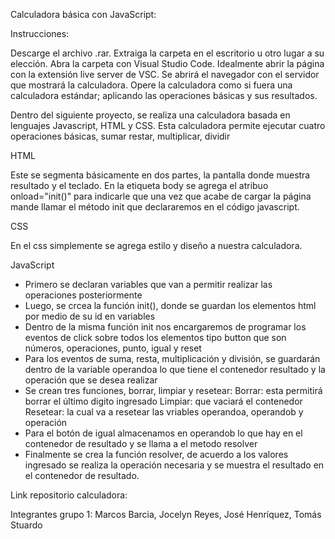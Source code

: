 Calculadora básica con JavaScript:

Instrucciones:

Descarge el archivo .rar.
Extraiga la carpeta en el escritorio u otro lugar a su elección.
Abra la carpeta con Visual Studio Code.
Idealmente abrir la página con la extensión live server de VSC.
Se abrirá el navegador con el servidor que mostrará la calculadora.
Opere la calculadora como si fuera una calculadora estándar; aplicando las operaciones básicas y sus resultados.



Dentro del siguiente proyecto, se realiza una calculadora basada en lenguajes Javascript, HTML y CSS. Esta calculadora permite ejecutar cuatro operaciones básicas, sumar restar, multiplicar, dividir

HTML

Este se segmenta básicamente en dos partes, la pantalla donde muestra resultado y el teclado. 
En la etiqueta body se agrega el atribuo onload="init()" para indicarle que una vez que acabe de cargar la página mande llamar el método init que declararemos en el código javascript.

CSS

En el css simplemente se agrega estilo y diseño a nuestra calculadora.

JavaScript

- Primero se declaran variables que van a permitir realizar las operaciones posteriormente
- Luego, se crcea la función init(), donde se guardan los elementos html por medio de su id en variables
- Dentro de la misma función init nos encargaremos de programar los eventos de click sobre todos los elementos tipo button que son números, operaciones, punto, igual y reset
- Para los eventos de suma, resta, multiplicación y división, se guardarán dentro de la variable operandoa lo que tiene el contenedor resultado y la operación que se desea realizar
- Se crean tres funciones, borrar, limpiar y resetear:
	Borrar: esta permitirá borrar el último digito ingresado
	Limpiar: que vaciará el contenedor
	Resetear: la cual va a resetear las vriables operandoa, operandob y operación
- Para el botón de igual almacenamos en operandob lo que hay en el contenedor de resultado y se llama a el metodo resolver 
- Finalmente se crea la función resolver, de acuerdo a los valores ingresado se realiza la operación necesaria y se muestra el resultado en el contenedor de resultado.

Link repositorio calculadora:

Integrantes grupo 1: Marcos Barcia, Jocelyn Reyes, José Henríquez, Tomás Stuardo

